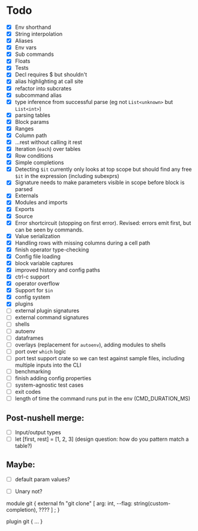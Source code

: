 # Todo
- [x] Env shorthand
- [x] String interpolation
- [x] Aliases
- [x] Env vars
- [x] Sub commands
- [x] Floats
- [x] Tests
- [x] Decl requires $ but shouldn't
- [x] alias highlighting at call site
- [x] refactor into subcrates
- [x] subcommand alias
- [x] type inference from successful parse (eg not `List<unknown>` but `List<int>`)
- [x] parsing tables
- [x] Block params
- [x] Ranges
- [x] Column path
- [x] ...rest without calling it rest
- [x] Iteration (`each`) over tables
- [x] Row conditions
- [x] Simple completions
- [x] Detecting `$it` currently only looks at top scope but should find any free `$it` in the expression (including subexprs)
- [x] Signature needs to make parameters visible in scope before block is parsed
- [x] Externals
- [x] Modules and imports
- [x] Exports
- [x] Source
- [x] Error shortcircuit (stopping on first error). Revised: errors emit first, but can be seen by commands.
- [x] Value serialization
- [x] Handling rows with missing columns during a cell path
- [x] finish operator type-checking
- [x] Config file loading
- [x] block variable captures
- [x] improved history and config paths
- [x] ctrl-c support
- [x] operator overflow
- [x] Support for `$in`
- [x] config system
- [x] plugins
- [ ] external plugin signatures
- [ ] external command signatures
- [ ] shells
- [ ] autoenv
- [ ] dataframes
- [ ] overlays (replacement for `autoenv`), adding modules to shells
- [ ] port over `which` logic
- [ ] port test support crate so we can test against sample files, including multiple inputs into the CLI
- [ ] benchmarking
- [ ] finish adding config properties
- [ ] system-agnostic test cases
- [ ] exit codes
- [ ] length of time the command runs put in the env (CMD_DURATION_MS)

## Post-nushell merge:
- [ ] Input/output types
- [ ] let [first, rest] = [1, 2, 3] (design question: how do you pattern match a table?)

## Maybe: 
- [ ] default param values?
- [ ] Unary not?



module git {
    external fn "git clone" [
        arg: int,
        --flag: string(custom-completion),   ????
    ] ;
}

plugin git { ... }